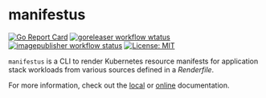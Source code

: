 # manifestus

[![Go Report Card](https://goreportcard.com/badge/github.com/mojochao/manifestus)](https://goreportcard.com/report/github.com/mojochao/manifestus)
[![goreleaser workflow wtatus](https://github.com/mojochao/manifestus/actions/workflows/goreleaser.yaml/badge.svg)](https://github.com/mojochao/manifestus/actions)
[![imagepublisher workflow status](https://github.com/mojochao/manifestus/actions/workflows/imagepublisher.yaml/badge.svg)](https://github.com/mojochao/manifestus/actions)
[![License: MIT](https://img.shields.io/badge/License-MIT-yellow.svg)](https://opensource.org/licenses/MIT)


`manifestus` is a CLI to render Kubernetes resource manifests for application
stack workloads from various sources defined in a *Renderfile*.

For more information, check out the [local](docs/README.md) or [online](https://mojochao.github.io/manifestus) documentation.
